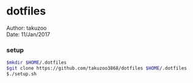 # dotfiles
Author: takuzoo  
Date: 11/Jan/2017  

### setup
```bash  
$mkdir $HOME/.dotfiles
$git clone https://github.com/takuzoo3868/dotfiles $HOME/.dotfiles
$./setup.sh
```
